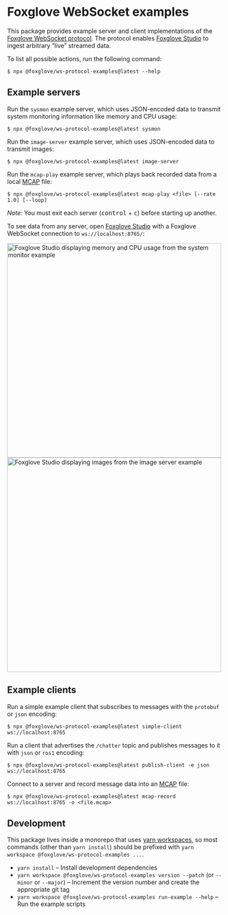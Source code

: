 # Foxglove WebSocket examples

This package provides example server and client implementations of the [Foxglove WebSocket protocol](https://github.com/foxglove/ws-protocol). The protocol enables [Foxglove Studio](https://github.com/foxglove/studio) to ingest arbitrary “live” streamed data.

To list all possible actions, run the following command:

```
$ npx @foxglove/ws-protocol-examples@latest --help
```

## Example servers

Run the `sysmon` example server, which uses JSON-encoded data to transmit system monitoring information like memory and CPU usage:

```
$ npx @foxglove/ws-protocol-examples@latest sysmon
```

Run the `image-server` example server, which uses JSON-encoded data to transmit images:

```
$ npx @foxglove/ws-protocol-examples@latest image-server
```

Run the `mcap-play` example server, which plays back recorded data from a local [MCAP](https://mcap.dev) file:

```
$ npx @foxglove/ws-protocol-examples@latest mcap-play <file> [--rate 1.0] [--loop]
```

_Note:_ You must exit each server (<kbd>control</kbd> + <kbd>c</kbd>) before starting up another.

To see data from any server, open [Foxglove Studio](https://studio.foxglove.dev?ds=foxglove-websocket&ds.url=ws://localhost:8765/) with a Foxglove WebSocket connection to `ws://localhost:8765/`:

<img width="500" alt="Foxglove Studio displaying memory and CPU usage from the system monitor example" src="https://user-images.githubusercontent.com/14237/145313065-85c05645-6b29-4eb2-a498-849c83f8792d.png">
<img width="500" alt="Foxglove Studio displaying images from the image server example" src="https://user-images.githubusercontent.com/14237/146500927-4a1408c7-0725-49e7-8185-71b0280c0a8b.png">

## Example clients

Run a simple example client that subscribes to messages with the `protobuf` or `json` encoding:

```
$ npx @foxglove/ws-protocol-examples@latest simple-client ws://localhost:8765
```

Run a client that advertises the `/chatter` topic and publishes messages to it with `json` or `ros1` encoding:

```
$ npx @foxglove/ws-protocol-examples@latest publish-client -e json ws://localhost:8765
```

Connect to a server and record message data into an [MCAP](https://mcap.dev) file:

```
$ npx @foxglove/ws-protocol-examples@latest mcap-record ws://localhost:8765 -o <file.mcap>
```

## Development

This package lives inside a monorepo that uses [yarn workspaces](https://yarnpkg.com/features/workspaces), so most commands (other than `yarn install`) should be prefixed with `yarn workspace @foxglove/ws-protocol-examples ...`.

- `yarn install` – Install development dependencies
- `yarn workspace @foxglove/ws-protocol-examples version --patch` (or `--minor` or `--major`) – Increment the version number and create the appropriate git tag
- `yarn workspace @foxglove/ws-protocol-examples run-example --help` – Run the example scripts
